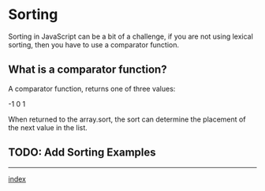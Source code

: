 # Sorting

Sorting in JavaScript can be a bit of a challenge, if you are not using lexical
sorting, then you have to use a comparator function.

## What is a comparator function?

A comparator function, returns one of three values:

-1
0
1

When returned to the array.sort, the sort can determine the placement of the next
value in the list.

## TODO: Add Sorting Examples

---

[index](/)
